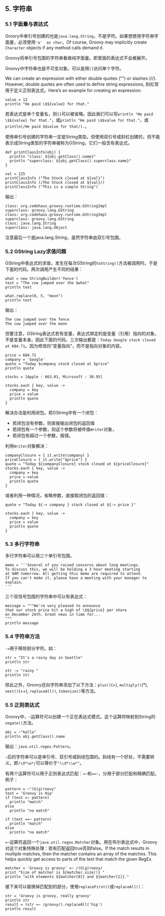 ## 5. 字符串 ##

### 5.1 字面量与表达式 ###

Groory中单引号创建的也是`java.lang.String`，不是字符。如果想使用字符串字面量，必须使用`'a'  as char`。Of course, Groovy may implicitly create `Character` objects if any method calls demand it.

Groovy将单引号包围的字符串看做纯字面量。即里面的表达式不会被展开。

Groovy中字符串也是不可变对象。可以是用`[]`访问单个字符。

We can create an expression with either double quotes ("") or slashes (//). However, double quotes are often used to define string expressions, 斜杠常用于定义正则表达式。Here’s an example for creating an expression:

	value = 12
	println "He paid \$${value} for that."

若表达式是单个变量名，则`{}`可以被省略。因此我们可以写`println "He paid \$${value} for that."`，或`println "He paid \$$value for that."`，或`println(/He paid $$value for that/).`。

使用单引号创建的字符串一定是String类型。但使用双引号或斜杠创建的，但不能表示成String类型的字符串被称为GString，它们一般含有表达式。

	def printClassInfo(obj) {
	  println "class: ${obj.getClass().name}"
	  println "superclass: ${obj.getClass().superclass.name}"
	}
	
	val = 125
	printClassInfo ("The Stock closed at ${val}")
	printClassInfo (/The Stock closed at ${val}/)
	printClassInfo ("This is a simple String")

输出：

	class: org.codehaus.groovy.runtime.GStringImpl
	superclass: groovy.lang.GString
	class: org.codehaus.groovy.runtime.GStringImpl
	superclass: groovy.lang.GString
	class: java.lang.String
	superclass: java.lang.Object

注意最后一个是java.lang.String，虽然字符串由双引号包围。

### 5.2 GString Lazy求值问题 ###

GString中表达式的求值，发生在每次GString的`toString()`方法被调用时。于是下面的代码，两次调用产生不同的结果：

	what = new StringBuilder('fence')
	text = "The cow jumped over the $what"
	println text
	
	what.replace(0, 5, "moon")
	println text

输出：

	The cow jumped over the fence
	The cow jumped over the moon

但要注意，GString表达式若有变量，表达式绑定的是变量（引用）指向的对象，不是变量本身。因此下面的代码，三次输出都是：`Today Google stock closed at 684.71`。因为修改的“变量指向”，而不是指向对象的内容。
	
	price = 684.71
	company = 'Google'
	quote = "Today $company stock closed at $price"
	println quote
	
	stocks = [Apple : 663.01, Microsoft : 30.95]
	
	stocks.each { key, value ->
	  company = key
	  price = value
	  println quote
	}

解决办法是利用闭包。若GString中有一个闭包：

* 若闭包没有参数，则直接输出闭包的返回值
* 若闭包有一个参数，则这个参数将被传值`Writer`对象，
* 若闭包有超过一个参数，报错。

利用`Writer`对象解决：

	companyClosure = { it.write(company) }
	priceClosure = { it.write("$price") }
	quote = "Today ${companyClosure} stock closed at ${priceClosure}"
	stocks.each { key, value ->
	  company = key
	  price = value
	  println quote
	}

或者利用一种情况，省略参数，直接取闭包的返回值：

	quote = "Today ${-> company } stock closed at ${-> price }"
	
	stocks.each { key, value ->
	  company = key
	  price = value
	  println quote
	}

### 5.3 多行字符串 ###

多行字符串可以用三个单引号包围。

	memo = '''Several of you raised concerns about long meetings.
	To discuss this, we will be holding a 3 hour meeting starting
	at 9AM tomorrow. All getting this memo are required to attend.
	If you can't make it, please have a meeting with your manager to explain.
	'''

三个双信号包围的字符串中可以有表达式：

	message = """We're very pleased to announce
	that our stock price hit a high of \$${price} per share
	on December 24th. Great news in time for...
	"""
	println message

### 5.4 字符串方法 ###

`-=`用于移除部分字符。如：
	
	str = "It's a rainy day in Seattle"
	println str
	
	str -= "rainy "
	println str

除此之外，Groovy还向字符串添加了以下方法：`plus()`(+), `multiply()`(*), `next()`(++), `replaceAll()`, `tokenize()`等方法。


### 5.5 正则表达式 ###

Groovy中，`~`运算符可以创建一个正在表达式模式。这个运算符映射到String的`negate()`方法。

	obj = ~"hello"
	println obj.getClass().name

输出：`java.util.regex.Pattern`。

`~`后的字符串可以是单引号、双引号或斜线包围的。斜线有一个好处，不需要转义。即`/\d*\w*/`可以等价于`"\\d*\\w*"`。

有两个运算符可以用于正则表达式匹配：`=~`和`==~`，分用于部分匹配和精确匹配。例子：

	pattern = ~"(G|g)roovy"
	text = 'Groovy is Hip'
	if (text =~ pattern)
	  println "match"
	else
	  println "no match"
	
	if (text ==~ pattern)
	  println "match"
	else
	  println "no match"

`=~`运算符返回一个`java.util.regex.Matcher`对象。用在布尔表达式中，Groovy对这个对象特殊处理：若有匹配返回true否则false。If the match results in multiple matches, then the matcher contains an array of the matches. This helps quickly get access to parts of the text that match the given RegEx.

	matcher = 'Groovy is groovy' =~ /(G|g)roovy/
	print "Size of matcher is ${matcher.size()} "
	println "with elements ${matcher[0]} and ${matcher[1]}."

接下来可以替换掉匹配到的部分，使用`replaceFirst()`或`replaceAll()`：

	str = 'Groovy is groovy, really groovy'
	println str
	result = (str =~ /groovy/).replaceAll('hip')
	println result










